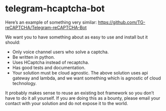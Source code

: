 # telegram-hcaptcha-bot
Here’s an example of something very similar:
https://github.com/TG-reCAPTCHA/Telegram-reCAPTCHA-Bot

We want you to have something about as easy to use and install but it should:
- Only voice channel users who solve a captcha.
- Be written in python.
- Uses HCaptcha instead of recaptcha.
- Has good tests and documentation.
- Your solution must be cloud agnostic. The above solution uses api gateway and lambda, and we want something which is agnostic of cloud technology.

It probably makes sense to reuse an existing bot framework so you don’t have to do it all yourself. If you are doing this as a bounty, please email your contact with your solution and do not expose it to the world. 
